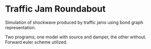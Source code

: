 # Traffic Jam Roundabout
Simulation of shockwave produced by traffic jams using bond graph representation.

Two programs; one model with source and damper, the other without. Forward euler scheme utilized.
